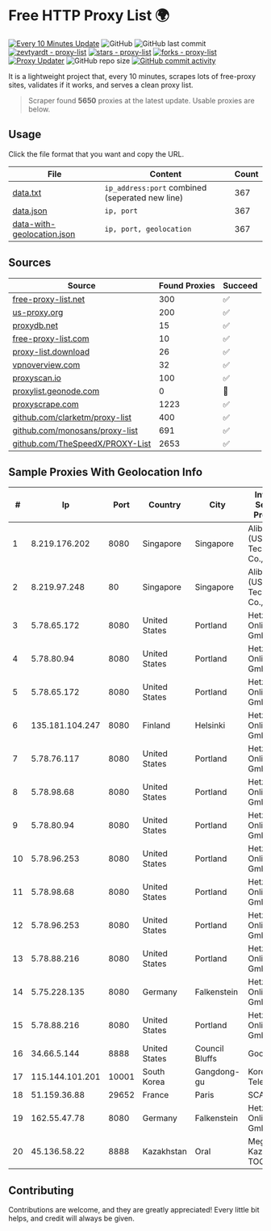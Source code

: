 
# Free HTTP Proxy List 🌍

[![Every 10 Minutes Update](https://github.com/mertguvencli/http-proxy-list/actions/workflows/main.yml/badge.svg?branch=main)](https://github.com/mertguvencli/http-proxy-list/actions/workflows/main.yml)
![GitHub](https://img.shields.io/github/license/mertguvencli/http-proxy-list)
![GitHub last commit](https://img.shields.io/github/last-commit/mertguvencli/http-proxy-list)
[![zevtyardt - proxy-list](https://img.shields.io/static/v1?label=zevtyardt&message=proxy-list&color=blue&logo=github)](https://github.com/zevtyardt/proxy-list "Go to GitHub repo")
[![stars - proxy-list](https://img.shields.io/github/stars/zevtyardt/proxy-list?style=social)](https://github.com/zevtyardt/proxy-list)
[![forks - proxy-list](https://img.shields.io/github/forks/zevtyardt/proxy-list?style=social)](https://github.com/zevtyardt/proxy-list)
[![Proxy Updater](https://github.com/zevtyardt/proxy-list/workflows/Proxy%20Updater/badge.svg)](https://github.com/zevtyardt/proxy-list/actions?query=workflow:"Proxy+Updater")
![GitHub repo size](https://img.shields.io/github/repo-size/zevtyardt/proxy-list)
[![GitHub commit activity](https://img.shields.io/github/commit-activity/m/zevtyardt/proxy-list?logo=commits)](https://github.com/zevtyardt/proxy-list/commits/main)

It is a lightweight project that, every 10 minutes, scrapes lots of free-proxy sites, validates if it works, and serves a clean proxy list.

> Scraper found **5650** proxies at the latest update. Usable proxies are below.

## Usage

Click the file format that you want and copy the URL.

|File|Content|Count|
|----|-------|-----|
|[data.txt](https://raw.githubusercontent.com/mertguvencli/http-proxy-list/main/proxy-list/data.txt)|`ip_address:port` combined (seperated new line)|367|
|[data.json](https://raw.githubusercontent.com/mertguvencli/http-proxy-list/main/proxy-list/data.json)|`ip, port`|367|
|[data-with-geolocation.json](https://raw.githubusercontent.com/mertguvencli/http-proxy-list/main/proxy-list/data-with-geolocation.json)|`ip, port, geolocation`|367|

## Sources

|Source|Found Proxies|Succeed|
|------|-------------|-------|
|[free-proxy-list.net](https://free-proxy-list.net)|300|✅|
|[us-proxy.org](https://www.us-proxy.org)|200|✅|
|[proxydb.net](http://proxydb.net)|15|✅|
|[free-proxy-list.com](https://free-proxy-list.com/?page=&port=&type%5B%5D=http&type%5B%5D=https&up_time=0&search=Search)|10|✅|
|[proxy-list.download](https://www.proxy-list.download/HTTP)|26|✅|
|[vpnoverview.com](https://vpnoverview.com/privacy/anonymous-browsing/free-proxy-servers)|32|✅|
|[proxyscan.io](https://www.proxyscan.io)|100|✅|
|[proxylist.geonode.com](https://proxylist.geonode.com/api/proxy-list?limit=300&page=1&sort_by=lastChecked&sort_type=desc&protocols=http,https)|0|🚫|
|[proxyscrape.com](https://api.proxyscrape.com/v2/?request=displayproxies&protocol=http&timeout=10000&country=all&ssl=all&anonymity=all)|1223|✅|
|[github.com/clarketm/proxy-list](https://raw.githubusercontent.com/clarketm/proxy-list/master/proxy-list-raw.txt)|400|✅|
|[github.com/monosans/proxy-list](https://raw.githubusercontent.com/monosans/proxy-list/main/proxies/http.txt)|691|✅|
|[github.com/TheSpeedX/PROXY-List](https://raw.githubusercontent.com/TheSpeedX/PROXY-List/master/http.txt)|2653|✅|


## Sample Proxies With Geolocation Info

|#|Ip|Port|Country|City|Internet Service Provider|
|-|--|----|-------|----|-------------------------|
|1|8.219.176.202|8080|Singapore|Singapore|Alibaba (US) Technology Co., Ltd.|
|2|8.219.97.248|80|Singapore|Singapore|Alibaba (US) Technology Co., Ltd.|
|3|5.78.65.172|8080|United States|Portland|Hetzner Online GmbH|
|4|5.78.80.94|8080|United States|Portland|Hetzner Online GmbH|
|5|5.78.65.172|8080|United States|Portland|Hetzner Online GmbH|
|6|135.181.104.247|8080|Finland|Helsinki|Hetzner Online GmbH|
|7|5.78.76.117|8080|United States|Portland|Hetzner Online GmbH|
|8|5.78.98.68|8080|United States|Portland|Hetzner Online GmbH|
|9|5.78.80.94|8080|United States|Portland|Hetzner Online GmbH|
|10|5.78.96.253|8080|United States|Portland|Hetzner Online GmbH|
|11|5.78.98.68|8080|United States|Portland|Hetzner Online GmbH|
|12|5.78.96.253|8080|United States|Portland|Hetzner Online GmbH|
|13|5.78.88.216|8080|United States|Portland|Hetzner Online GmbH|
|14|5.75.228.135|8080|Germany|Falkenstein|Hetzner Online GmbH|
|15|5.78.88.216|8080|United States|Portland|Hetzner Online GmbH|
|16|34.66.5.144|8888|United States|Council Bluffs|Google LLC|
|17|115.144.101.201|10001|South Korea|Gangdong-gu|Korea Telecom|
|18|51.159.36.88|29652|France|Paris|SCALEWAY|
|19|162.55.47.78|8080|Germany|Falkenstein|Hetzner Online GmbH|
|20|45.136.58.22|8888|Kazakhstan|Oral|Megahost Kazakhstan TOO|



## Contributing

Contributions are welcome, and they are greatly appreciated! Every
little bit helps, and credit will always be given.

